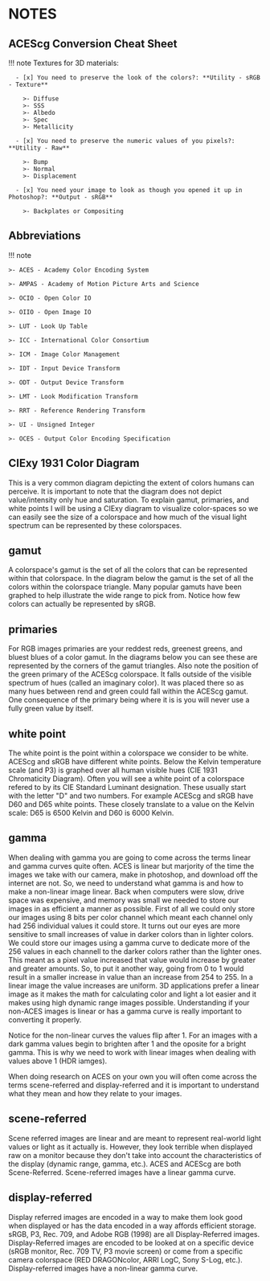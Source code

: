 # NOTES


## ACEScg Conversion Cheat Sheet
!!! note
    Textures for 3D materials:

      - [x] You need to preserve the look of the colors?: **Utility - sRGB - Texture**

        >- Diffuse
        >- SSS
        >- Albedo
        >- Spec
        >- Metallicity

      - [x] You need to preserve the numeric values of you pixels?: **Utility - Raw**

        >- Bump
        >- Normal
        >- Displacement

      - [x] You need your image to look as though you opened it up in Photoshop?: **Output - sRGB**

        >- Backplates or Compositing

## Abbreviations
!!! note


    >- ACES - Academy Color Encoding System

    >- AMPAS - Academy of Motion Picture Arts and Science

    >- OCIO - Open Color IO

    >- OIIO - Open Image IO

    >- LUT - Look Up Table

    >- ICC - International Color Consortium

    >- ICM - Image Color Management
  
    >- IDT - Input Device Transform

    >- ODT - Output Device Transform

    >- LMT - Look Modification Transform

    >- RRT - Reference Rendering Transform

    >- UI - Unsigned Integer

    >- OCES - Output Color Encoding Specification


## CIExy 1931 Color Diagram
This is a very common diagram depicting the extent of colors humans can perceive. It is important to note that the diagram does not depict value/intensity only hue and saturation. To explain gamut, primaries, and white points I will be using a CIExy diagram to visualize color-spaces so we can easily see the size of a colorspace and how much of the visual light spectrum can be represented by these colorspaces.

## gamut
A colorspace's gamut is the set of all the colors that can be represented within that colorspace. In the diagram below the gamut is the set of all the colors within the colorspace triangle. Many popular gamuts have been graphed to help illustrate the wide range to pick from. Notice how few colors can actually be represented by sRGB.


## primaries
For RGB images primaries are your reddest reds, greenest greens, and bluest blues of a color gamut. In the diagrams below you can see these are represented by the corners of the gamut triangles. Also note the position of the green primary of the ACEScg colorspace. It falls outside of the visible spectrum of hues (called an imaginary color). It was placed there so as many hues between rend and green could fall within the ACEScg gamut. One consequence of the primary being where it is is you will never use a fully green value by itself.


## white point 
The white point is the point within a colorspace we consider to be white. ACEScg and sRGB have different white points. Below the Kelvin temperature scale (and P3) is graphed over all human visible hues (CIE 1931 Chromaticity Diagram). Often you will see a white point of a colorspace refered to by its CIE Standard Luminant designation. These usually start with the letter "D" and two numbers. For example ACEScg and sRGB have D60 and D65 white points. These closely translate to a value on the Kelvin scale: D65 is 6500 Kelvin and D60 is 6000 Kelvin.


## gamma 
When dealing with gamma you are going to come across the terms linear and gamma curves quite often. ACES is linear but marjority of the time the images we take with our camera, make in photoshop, and download off the internet are not. So, we need to understand what gamma is and how to make a non-linear image linear. Back when computers were slow, drive space was expensive, and memory was small we needed to store our images in as efficient a manner as possible. First of all we could only store our images using 8 bits per color channel which meant each channel only had 256 individual values it could store. It turns out our eyes are more sensitive to small increases of value in darker colors than in lighter colors. We could store our images using a gamma curve to dedicate more of the 256 values in each channell to the darker colors rather than the lighter ones. This meant as a pixel value increased that value would increase by greater and greater amounts. So, to put it another way, going from 0 to 1 would result in a smaller increase in value than an increase from 254 to 255. In a linear image the value increases are uniform. 3D applications prefer a linear image as it makes the math for calculating color and light a lot easier and it makes using high dynamic range images possible. Understanding if your non-ACES images is linear or has a gamma curve is really important to converting it properly.



Notice for the non-linear curves the values flip after 1. For an images with a dark gamma values begin to brighten after 1 and the oposite for a bright gamma. This is why we need to work with linear images when dealing with values above 1 (HDR iamges).




When doing research on ACES on your own you will often come across the terms scene-referred and display-referred and it is important to understand what they mean and how they relate to your images.

## scene-referred
Scene referred images are linear and are meant to represent real-world light values or light as it actually is. However, they look terrible when displayed raw on a monitor because they don't take into account the characteristics of the display (dynamic range, gamma, etc.). ACES and ACEScg are both Scene-Referred. Scene-referred images have a linear gamma curve.

## display-referred
Display referred images are encoded in a way to make them look good when displayed or has the data encoded in a way affords efficient storage. sRGB, P3, Rec. 709, and Adobe RGB (1998) are all Display-Referred images. Display-Referred images are encoded to be looked at on a specific device (sRGB monitor, Rec. 709 TV, P3 movie screen) or come from a specific camera colorspace (RED DRAGONcolor, ARRI LogC, Sony S-Log, etc.). Display-referred images have a non-linear gamma curve.

